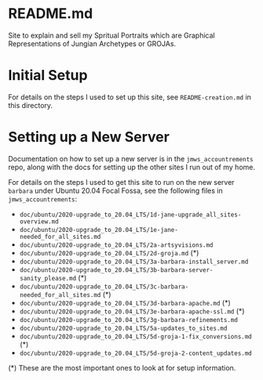 # README.md

Site to explain and sell my Spritual Portraits which are Graphical Representations of Jungian Archetypes or GROJAs.

# Initial Setup

For details on the steps I used to set up this site, see `README-creation.md` in this directory.

# Setting up a New Server

Documentation on how to set up a new server is in the `jmws_accountrements` repo, along with the docs for
setting up the other sites I run out of my home.

For details on the steps I used to get this site to run on the new server `barbara` under Ubuntu 20.04 Focal Fossa,
see the following files in `jmws_accountrements`:

- `doc/ubuntu/2020-upgrade_to_20.04_LTS/1d-jane-upgrade_all_sites-overview.md`
- `doc/ubuntu/2020-upgrade_to_20.04_LTS/1e-jane-needed_for_all_sites.md`
- `doc/ubuntu/2020-upgrade_to_20.04_LTS/2a-artsyvisions.md`
- `doc/ubuntu/2020-upgrade_to_20.04_LTS/2d-groja.md` (*)
- `doc/ubuntu/2020-upgrade_to_20.04_LTS/3a-barbara-install_server.md`
- `doc/ubuntu/2020-upgrade_to_20.04_LTS/3b-barbara-server-sanity_please.md` (*)
- `doc/ubuntu/2020-upgrade_to_20.04_LTS/3c-barbara-needed_for_all_sites.md` (*)
- `doc/ubuntu/2020-upgrade_to_20.04_LTS/3d-barbara-apache.md` (*)
- `doc/ubuntu/2020-upgrade_to_20.04_LTS/3e-barbara-apache-ssl.md` (*)
- `doc/ubuntu/2020-upgrade_to_20.04_LTS/3g-barbara-refinements.md`
- `doc/ubuntu/2020-upgrade_to_20.04_LTS/5a-updates_to_sites.md`
- `doc/ubuntu/2020-upgrade_to_20.04_LTS/5d-groja-1-fix_conversions.md` (*)
- `doc/ubuntu/2020-upgrade_to_20.04_LTS/5d-groja-2-content_updates.md`

(*) These are the most important ones to look at for setup information.


